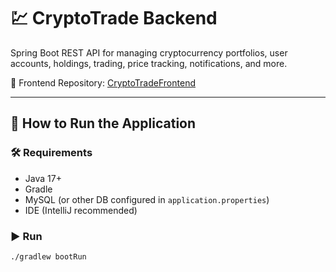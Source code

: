 # 💹 CryptoTrade Backend

Spring Boot REST API for managing cryptocurrency portfolios, user accounts, holdings, trading, price tracking, notifications, and more.

🔗 Frontend Repository: [CryptoTradeFrontend](https://github.com/boyler82/CryptoTradeFrontend)

---

## 🚀 How to Run the Application

### 🛠 Requirements

- Java 17+
- Gradle
- MySQL (or other DB configured in `application.properties`)
- IDE (IntelliJ recommended)

### ▶️ Run

```bash
./gradlew bootRun